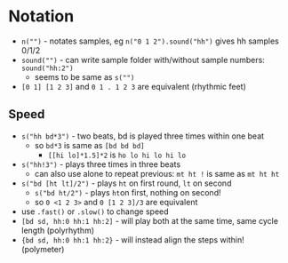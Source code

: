 # Notation

+ `n("")` - notates samples, eg `n("0 1 2").sound("hh")` gives hh samples 0/1/2
+ `sound("")` - can write sample folder with/without sample numbers: `sound("hh:2")`
    + seems to be same as `s("")`
+  `[0 1] [1 2 3]` and `0 1 . 1 2 3` are equivalent (rhythmic feet)

## Speed
+ `s("hh bd*3")` - two beats, bd is played three times within one beat
  + so `bd*3` is same as `[bd bd bd]`
    + `[[hi lo]*1.5]*2` is `ho lo hi lo hi lo`
+ `s("hh!3")` - plays three times in three beats
  + can also use alone to repeat previous: `mt ht !` is same as `mt ht ht`
+ `s("bd [ht lt]/2")` - plays `ht` on first round, `lt` on second
  + `s("bd ht/2")` - plays `ht`on first, nothing on second!
  + so `0 <1 2 3>` and `0 [1 2 3]/3` are equivalent
+ use `.fast()` or `.slow()` to change speed
+ `[bd sd, hh:0 hh:1 hh:2]` - will play both at the same time, same cycle length (polyrhythm)
+ `{bd sd, hh:0 hh:1 hh:2}` - will instead align the steps within! (polymeter)
